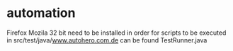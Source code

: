# automation
Firefox Mozila 32 bit need to be installed in order for scripts to be executed
in src/test/java/www.autohero.com.de can be found TestRunner.java
